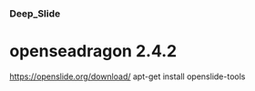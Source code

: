 ### Deep_Slide


# openseadragon 2.4.2
https://openslide.org/download/
apt-get install openslide-tools

